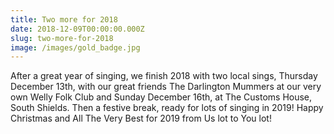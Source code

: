 ```yaml
---
title: Two more for 2018
date: 2018-12-09T00:00:00.000Z
slug: two-more-for-2018
image: /images/gold_badge.jpg
---
```

After a great year of singing, we finish 2018 with two local sings, Thursday December 13th, with our great friends The Darlington Mummers at our very own Welly Folk Club and Sunday December 16th, at The Customs House, South Shields. Then a festive break, ready for lots of singing in 2019! Happy Christmas and All The Very Best for 2019 from Us lot to You lot!
